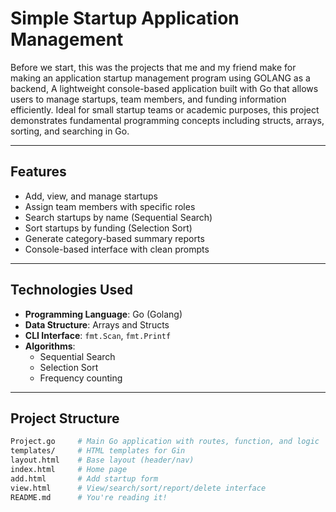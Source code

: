 # Simple Startup Application Management

Before we start, this was the projects that me and my friend make for making an application startup management program using GOLANG as a backend,
A lightweight console-based application built with Go that allows users to manage startups, team members, and funding information efficiently. 
Ideal for small startup teams or academic purposes, this project demonstrates fundamental programming concepts including structs, arrays, sorting, and searching in Go.

---

## Features

- Add, view, and manage startups
- Assign team members with specific roles
- Search startups by name (Sequential Search)
- Sort startups by funding (Selection Sort)
- Generate category-based summary reports
- Console-based interface with clean prompts

---

## Technologies Used

- **Programming Language**: Go (Golang)
- **Data Structure**: Arrays and Structs
- **CLI Interface**: `fmt.Scan`, `fmt.Printf`
- **Algorithms**: 
  - Sequential Search
  - Selection Sort
  - Frequency counting

---

## Project Structure

```bash
Project.go     # Main Go application with routes, function, and logic
templates/     # HTML templates for Gin
layout.html    # Base layout (header/nav)
index.html     # Home page
add.html       # Add startup form
view.html      # View/search/sort/report/delete interface
README.md      # You're reading it!